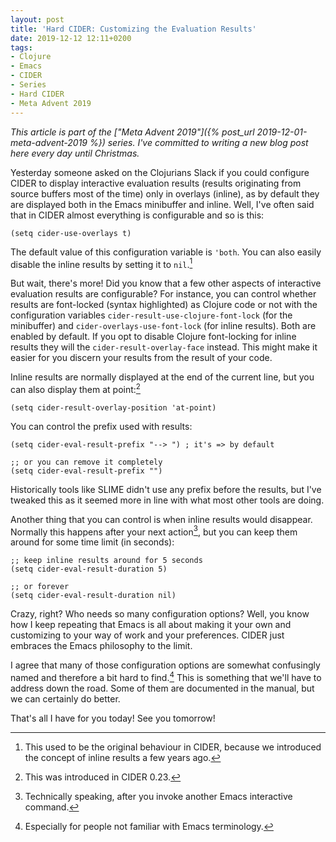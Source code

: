 ```yaml
---
layout: post
title: 'Hard CIDER: Customizing the Evaluation Results'
date: 2019-12-12 12:11+0200
tags:
- Clojure
- Emacs
- CIDER
- Series
- Hard CIDER
- Meta Advent 2019
---
```


*This article is part of the ["Meta Advent 2019"]({% post_url 2019-12-01-meta-advent-2019 %}) series. I've committed to writing
a new blog post here every day until Christmas.*

Yesterday someone asked on the Clojurians Slack if you could configure CIDER to
display interactive evaluation results (results originating from source buffers most of the time)
only in overlays (inline), as by default they are displayed both in the Emacs minibuffer and inline.
Well, I've often said that in CIDER almost everything is configurable and so is this:

``` emacs-lisp
(setq cider-use-overlays t)
```

The default value of this configuration variable is `'both`. You can also easily disable the inline results
by setting it to `nil`.[^1]

<!--more-->

But wait, there's more! Did you know that a few other aspects of interactive evaluation results are configurable?
For instance, you can control whether results are font-locked (syntax highlighted) as Clojure code or not with the configuration
variables `cider-result-use-clojure-font-lock` (for the minibuffer) and `cider-overlays-use-font-lock` (for inline results).
Both are enabled by default. If you opt to disable Clojure font-locking for inline results they will the `cider-result-overlay-face`
instead. This might make it easier for you discern your results from the result of your code.

Inline results are normally displayed at the end of the current line, but you can also display them at point:[^2]

``` emacs-lisp
(setq cider-result-overlay-position 'at-point)
```

You can control the prefix used with results:

``` emacs-lisp
(setq cider-eval-result-prefix "--> ") ; it's => by default

;; or you can remove it completely
(setq cider-eval-result-prefix "")
```

Historically tools like SLIME didn't use any prefix before the results, but I've tweaked this as it seemed more in
line with what most other tools are doing.

Another thing that you can control is when inline results would disappear. Normally this happens after your next action[^3], but you can
keep them around for some time limit (in seconds):

``` emacs-lisp
;; keep inline results around for 5 seconds
(setq cider-eval-result-duration 5)

;; or forever
(setq cider-eval-result-duration nil)
```

Crazy, right? Who needs so many configuration options? Well, you know how I keep repeating that Emacs is all about
making it your own and customizing to your way of work and your preferences. CIDER just embraces the Emacs
philosophy to the limit.

I agree that many of those configuration options are somewhat confusingly named and therefore a bit hard to find.[^4]
This is something that we'll have to address down the road. Some of them are documented in the manual, but we can
certainly do better.

That's all I have for you today! See you tomorrow!

[^1]: This used to be the original behaviour in CIDER, because we introduced the concept of inline results a few years ago.
[^2]: This was introduced in CIDER 0.23.
[^3]: Technically speaking, after you invoke another Emacs interactive command.
[^4]: Especially for people not familiar with Emacs terminology.
